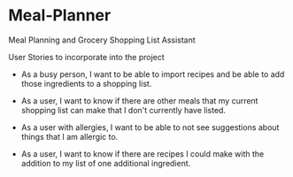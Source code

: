 # Meal-Planner

Meal Planning and Grocery Shopping List Assistant

User Stories to incorporate into the project

* As a busy person, I want to be able to import recipes and be able to add those ingredients to a shopping list.

* As a user, I want to know if there are other meals that my current shopping list can make that I don't currently have listed.

* As a user with allergies, I want to be able to not see suggestions about things that I am allergic to.

* As a user, I want to know if there are recipes I could make with the addition to my list of one additional ingredient.
